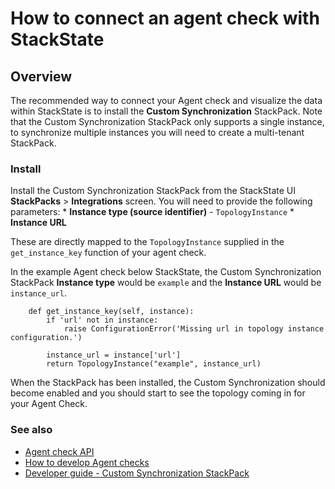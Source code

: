 # How to connect an agent check with StackState

## Overview

The recommended way to connect your Agent check and visualize the data within StackState is to install the **Custom Synchronization** StackPack. Note that the Custom Synchronization StackPack only supports a single instance, to synchronize multiple instances you will need to create a multi-tenant StackPack.

### Install

Install the Custom Synchronization StackPack from the StackState UI **StackPacks** > **Integrations** screen. You will need to provide the following parameters:
    * **Instance type \(source identifier\)** - `TopologyInstance`
    * **Instance URL**

These are directly mapped to the `TopologyInstance` supplied in the `get_instance_key` function of your agent check.

In the example Agent check below StackState, the Custom Synchronization StackPack **Instance type** would be `example` and the **Instance URL** would be `instance_url`.

```text
    def get_instance_key(self, instance):
        if 'url' not in instance:
            raise ConfigurationError('Missing url in topology instance configuration.')

        instance_url = instance['url']
        return TopologyInstance("example", instance_url)
```

When the StackPack has been installed, the Custom Synchronization should become enabled and you should start to see the topology coming in for your Agent Check.

### See also

* [Agent check API](/develop/developer-guides/agent_check/agent-check-api.md)
* [How to develop Agent checks](/develop/developer-guides/agent_check/how_to_develop_agent_checks.md)
* [Developer guide - Custom Synchronization StackPack](/develop/developer-guides/custom_synchronization_stackpack)


